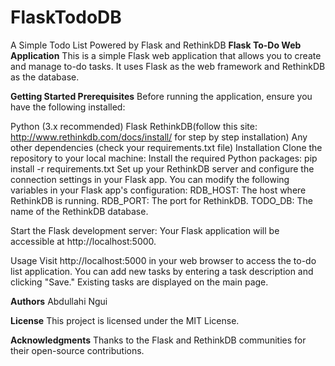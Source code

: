 # FlaskTodoDB
A Simple Todo List Powered by Flask and RethinkDB
**Flask To-Do Web Application**
This is a simple Flask web application that allows you to create and manage to-do tasks. It uses Flask as the web framework and RethinkDB as the database.

**Getting Started
Prerequisites**
Before running the application, ensure you have the following installed:

Python (3.x recommended)
Flask
RethinkDB(follow this site: http://www.rethinkdb.com/docs/install/ for step by step installation)
Any other dependencies (check your requirements.txt file)
Installation
Clone the repository to your local machine:
Install the required Python packages:
  pip install -r requirements.txt
Set up your RethinkDB server and configure the connection settings in your Flask app. You can modify the following variables in your Flask app's configuration:
RDB_HOST: The host where RethinkDB is running.
RDB_PORT: The port for RethinkDB.
TODO_DB: The name of the RethinkDB database.

Start the Flask development server:
  Your Flask application will be accessible at http://localhost:5000.

Usage
Visit http://localhost:5000 in your web browser to access the to-do list application.
You can add new tasks by entering a task description and clicking "Save."
Existing tasks are displayed on the main page.

**Authors**
Abdullahi Ngui

**License**
This project is licensed under the MIT License.

**Acknowledgments**
Thanks to the Flask and RethinkDB communities for their open-source contributions.





